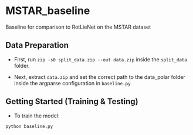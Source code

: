# MSTAR_baseline
Baseline for comparison to RotLieNet on the MSTAR dataset

## Data Preparation

- First, run `zip -s0 split_data.zip --out data.zip` inside the `split_data` folder.

- Next, extract `data.zip` and set the correct path to the data_polar folder inside the argparse configuration in `baseline.py`


## Getting Started (Training & Testing)


- To train the model: 
```
python baseline.py
```
